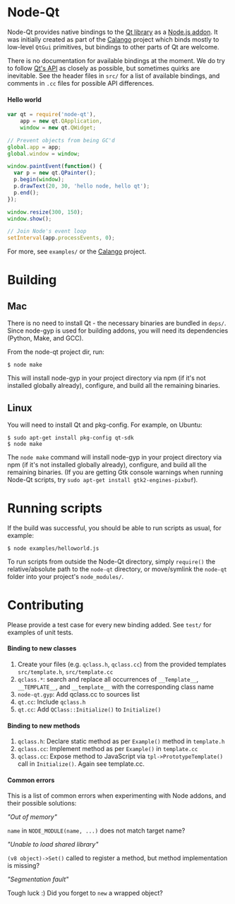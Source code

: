 # Node-Qt

Node-Qt provides native bindings to the [Qt library](http://developer.qt.nokia.com/doc/qt-4.8/) as a [Node.js addon](http://nodejs.org/docs/latest/api/addons.html). It was initially created as part of the [Calango](http://github.com/arturadib/calango) project which binds mostly to low-level `QtGui` primitives, but bindings to other parts of Qt are welcome.

There is no documentation for available bindings at the moment. We do try to follow [Qt's API](http://developer.qt.nokia.com/doc/qt-4.8/) as closely as possible, but sometimes quirks are inevitable. See the header files in `src/` for a list of available bindings, and comments in `.cc` files for possible API differences.


#### Hello world

```javascript
var qt = require('node-qt'),
    app = new qt.QApplication,
    window = new qt.QWidget;

// Prevent objects from being GC'd
global.app = app;
global.window = window;

window.paintEvent(function() {
  var p = new qt.QPainter();
  p.begin(window);
  p.drawText(20, 30, 'hello node, hello qt');
  p.end();
});

window.resize(300, 150);
window.show();

// Join Node's event loop
setInterval(app.processEvents, 0);
```

For more, see `examples/` or the [Calango](http://github.com/arturadib/calango) project.







# Building


## Mac

There is no need to install Qt - the necessary binaries are bundled in `deps/`. Since node-gyp is used for building addons, you will need its dependencies (Python, Make, and GCC).

From the node-qt project dir, run:

```
$ node make
```

This will install node-gyp in your project directory via npm (if it's not installed globally already), configure, and build all the remaining binaries.


## Linux

You will need to install Qt and pkg-config. For example, on Ubuntu:

```
$ sudo apt-get install pkg-config qt-sdk
$ node make
```

The `node make` command will install node-gyp in your project directory via npm (if it's not installed globally already), configure, and build all the remaining binaries. (If you are getting Gtk console warnings when running Node-Qt scripts, try `sudo apt-get install gtk2-engines-pixbuf`).







# Running scripts

If the build was successful, you should be able to run scripts as usual, for example:

```
$ node examples/helloworld.js
```

To run scripts from outside the Node-Qt directory, simply `require()` the relative/absolute path to the `node-qt` directory, or move/symlink the `node-qt` folder into your project's `node_modules/`.






# Contributing

Please provide a test case for every new binding added. See `test/` for examples of unit tests.

#### Binding to new classes

1. Create your files (e.g. `qclass.h`, `qclass.cc`) from the provided templates `src/template.h`, `src/template.cc`
2. `qclass.*`: search and replace all occurrences of `__Template__`, `__TEMPLATE__`, and `__template__` with the corresponding class name
3. `node-qt.gyp`: Add qclass.cc to sources list
4. `qt.cc`: Include `qclass.h`
5. `qt.cc`: Add `QClass::Initialize()` to `Initialize()`


#### Binding to new methods

1. `qclass.h`: Declare static method as per `Example()` method in `template.h`
2. `qclass.cc`: Implement method as per `Example()` in `template.cc`
3. `qclass.cc`: Expose method to JavaScript via `tpl->PrototypeTemplate()` call in `Initialize()`. Again see template.cc.

#### Common errors

This is a list of common errors when experimenting with Node addons, and their possible solutions:

_"Out of memory"_

`name` in `NODE_MODULE(name, ...)` does not match target name?

_"Unable to load shared library"_

`(v8 object)->Set()` called to register a method, but method implementation 
is missing?

_"Segmentation fault"_

Tough luck :) Did you forget to `new` a wrapped object?
